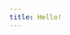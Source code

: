 ```yaml
---
title: Hello!
---
```

<div id="hello"></div>

<script src="{{ '/assets/js/hello/const.js' | relative_url }}"></script>
<script src="{{ '/assets/js/hello/canvas.js' | relative_url }}"></script>

<!-- comment -->
